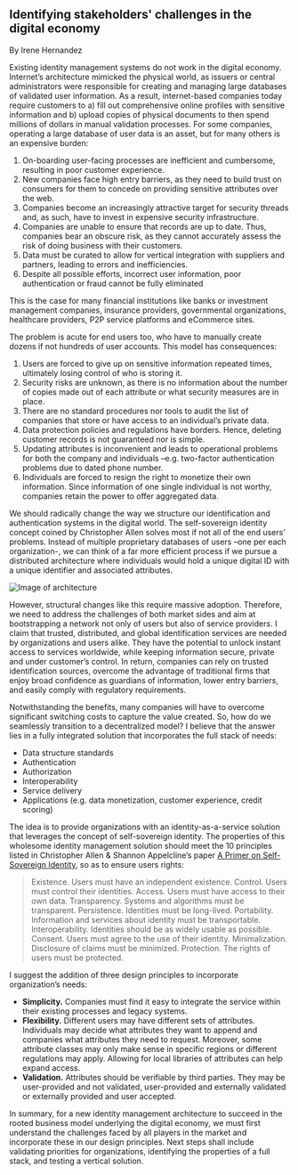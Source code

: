 ## Identifying stakeholders' challenges in the digital economy
By Irene Hernandez

Existing identity management systems do not work in the digital economy. Internet’s architecture mimicked the physical world, as issuers or central administrators were responsible for creating and managing large databases of validated user information. As a result, internet-based companies today require customers to a) fill out comprehensive online profiles with sensitive information and b) upload copies of physical documents to then spend millions of dollars in manual validation processes. For some companies, operating a large database of user data is an asset, but for many others is an expensive burden:
1. On-boarding user-facing processes are inefficient and cumbersome, resulting in poor customer experience.
2. New companies face high entry barriers, as they need to build trust on consumers for them to concede on providing sensitive attributes over the web.
3. Companies become an increasingly attractive target for security threads and, as such, have to invest in expensive security infrastructure.
4. Companies are unable to ensure that records are up to date. Thus, companies bear an obscure risk, as they cannot accurately assess the risk of doing business with their customers. 
5. Data must be curated to allow for vertical integration with suppliers and partners, leading to errors and inefficiencies.
6. Despite all possible efforts, incorrect user information, poor authentication or fraud cannot be fully eliminated

This is the case for many financial institutions like banks or investment management companies, insurance providers, governmental organizations, healthcare providers, P2P service platforms and eCommerce sites.

The problem is acute for end users too, who have to manually create dozens if not hundreds of user accounts. This model has consequences: 
1. Users are forced to give up on sensitive information repeated times, ultimately losing control of who is storing it. 
2. Security risks are unknown, as there is no information about the number of copies made out of each attribute or what security measures are in place. 
3. There are no standard procedures nor tools to audit the list of companies that store or have access to an individual’s private data. 
4. Data protection policies and regulations have borders. Hence, deleting customer records is not guaranteed nor is simple. 
5. Updating attributes is inconvenient and leads to operational problems for both the company and individuals –e.g. two-factor authentication problems due to dated phone number. 
6. Individuals are forced to resign the right to monetize their own information. Since information of one single individual is not worthy, companies retain the power to offer aggregated data. 

We should radically change the way we structure our identification and authentication systems in the digital world. The self-sovereign identity concept coined by Christopher Allen solves most if not all of the end users’ problems. Instead of multiple proprietary databases of users –one per each organization-, we can think of a far more efficient process if we pursue a distributed architecture where individuals would hold a unique digital ID with a unique identifier and associated attributes.

![Image of architecture](https://github.com/irene-h/Gataca/blob/master/img_rep/architecture.png)

However, structural changes like this require massive adoption. Therefore, we need to address the challenges of both market sides and aim at bootstrapping a network not only of users but also of service providers. I claim that trusted, distributed, and global identification services are needed by organizations and users alike. They have the potential to unlock instant access to services worldwide, while keeping information secure, private and under customer’s control. In return, companies can rely on trusted identification sources, overcome the advantage of traditional firms that enjoy broad confidence as guardians of information, lower entry barriers, and easily comply with regulatory requirements. 

Notwithstanding the benefits, many companies will have to overcome significant switching costs to capture the value created. So, how do we seamlessly transition to a decentralized model? I believe that the answer lies in a fully integrated solution that incorporates the full stack of needs:

- Data structure standards
- Authentication
- Authorization
- Interoperability
- Service delivery 
- Applications (e.g. data monetization, customer experience, credit scoring)

The idea is to provide organizations with an identity-as-a-service solution that leverages the concept of self-sovereign identity. The properties of this wholesome identity management solution should meet the 10 principles listed in Christopher Allen & Shannon Appelcline’s paper [A Primer on Self-Sovereign Identity](https://github.com/WebOfTrustInfo/rebooting-the-web-of-trust-fall2017/blob/master/topics-and-advance-readings/self-sovereign-identity-primer.md), so as to ensure users rights: 
> Existence. Users must have an independent existence. 
> Control. Users must control their identities. 
> Access. Users must have access to their own data. 
> Transparency. Systems and algorithms must be transparent. 
> Persistence. Identities must be long-lived. 
> Portability. Information and services about identity must be transportable. 
> Interoperability. Identities should be as widely usable as possible. 
> Consent. Users must agree to the use of their identity. 
> Minimalization. Disclosure of claims must be minimized. 
> Protection. The rights of users must be protected.

I suggest the addition of three design principles to incorporate organization’s needs:

- **Simplicity.** Companies must find it easy to integrate the service within their existing processes and legacy systems. 
- **Flexibility.** Different users may have different sets of attributes. Individuals may decide what attributes they want to append and companies what attributes they need to request. Moreover, some attribute classes may only make sense in specific regions or different regulations may apply. Allowing for local libraries of attributes can help expand access.
- **Validation.** Attributes should be verifiable by third parties. They may be user-provided and not validated, user-provided and externally validated or externally provided and user accepted. 

In summary, for a new identity management architecture to succeed in the rooted business model underlying the digital economy, we must first understand the challenges faced by all players in the market and incorporate these in our design principles. Next steps shall include validating priorities for organizations, identifying the properties of a full stack, and testing a vertical solution. 
